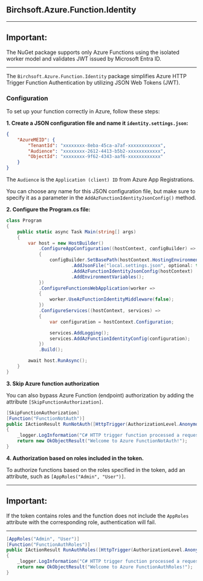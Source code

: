 ## Birchsoft.Azure.Function.Identity

---
## **Important:**

The NuGet package supports only Azure Functions using the isolated worker model and validates JWT issued by Microsoft Entra ID.

---

The `Birchsoft.Azure.Function.Identity` package simplifies Azure HTTP Trigger Function Authentication by utilizing JSON Web Tokens (JWT).

### Configuration
To set up your function correctly in Azure, follow these steps:

**1. Create a JSON configuration file and name it `identity.settings.json`:**

```json
{
    "AzureMEID": {
        "TenantId": "xxxxxxxx-8eba-45ca-a7af-xxxxxxxxxxxx",
        "Audience": "xxxxxxxx-2612-4413-b5b2-xxxxxxxxxxxx",
        "ObjectId": "xxxxxxxx-9f62-4343-aaf6-xxxxxxxxxxxx"
    }
}
```
The `Audience` is the `Application (client) ID` from Azure App Registrations.

You can choose any name for this JSON configuration file, but make sure to specify it as a parameter in the `AddAzFunctionIdentityJsonConfig()` method.

**2. Configure the Program.cs file:**

```cs
class Program
{
    public static async Task Main(string[] args)
    {
        var host = new HostBuilder()
            .ConfigureAppConfiguration((hostContext, configBuilder) =>
            {
                configBuilder.SetBasePath(hostContext.HostingEnvironment.ContentRootPath)
                        .AddJsonFile("local.settings.json", optional: true, reloadOnChange: true)
                        .AddAzFunctionIdentityJsonConfig(hostContext)
                        .AddEnvironmentVariables();
            })
            .ConfigureFunctionsWebApplication(worker =>
            {
                worker.UseAzFunctionIdentityMiddleware(false);
            })
            .ConfigureServices((hostContext, services) =>
            {
                var configuration = hostContext.Configuration;

                services.AddLogging();
                services.AddAzFunctionIdentityConfig(configuration);
            })
            .Build();

        await host.RunAsync();
    }
}
```

**3. Skip Azure function authorization**

You can also bypass Azure Function (endpoint) authorization by adding the attribute `[SkipFunctionAuthorization]`.

```cs
[SkipFunctionAuthorization]
[Function("FunctionNotAuth")]
public IActionResult RunNotAuth([HttpTrigger(AuthorizationLevel.Anonymous, "get", "post")] HttpRequest req)
{
    _logger.LogInformation("C# HTTP trigger function processed a request FunctionNotAuth.");
    return new OkObjectResult("Welcome to Azure FunctionNotAuth!");
}
```

**4. Authorization based on roles included in the token.**

To authorize functions based on the roles specified in the token, add an attribute, such as `[AppRoles("Admin", "User")]`.

---
## **Important:**

If the token contains roles and the function does not include the `AppRoles` attribute with the corresponding role, authentication will fail.

---
```cs
[AppRoles("Admin", "User")]
[Function("FunctionAuthRoles")]
public IActionResult RunAuthRoles([HttpTrigger(AuthorizationLevel.Anonymous, "get", "post")] HttpRequest req)
{
    _logger.LogInformation("C# HTTP trigger function processed a request FunctionAuthRoles.");
    return new OkObjectResult("Welcome to Azure FunctionAuthRoles!");
}
```


